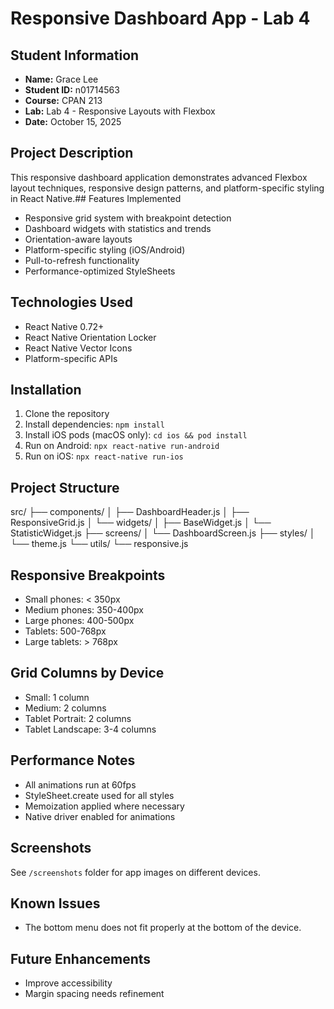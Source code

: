 # Responsive Dashboard App - Lab 4

## Student Information
- **Name:** Grace Lee
- **Student ID:** n01714563
- **Course:** CPAN 213
- **Lab:** Lab 4 - Responsive Layouts with Flexbox
- **Date:** October 15, 2025

## Project Description
This responsive dashboard application demonstrates advanced Flexbox layout techniques,
responsive design patterns, and platform-specific styling in React Native.## Features Implemented
- Responsive grid system with breakpoint detection
- Dashboard widgets with statistics and trends
- Orientation-aware layouts
- Platform-specific styling (iOS/Android)
- Pull-to-refresh functionality
- Performance-optimized StyleSheets

## Technologies Used
- React Native 0.72+
- React Native Orientation Locker
- React Native Vector Icons
- Platform-specific APIs

## Installation
1. Clone the repository
2. Install dependencies: `npm install`
3. Install iOS pods (macOS only): `cd ios && pod install`
4. Run on Android: `npx react-native run-android`
5. Run on iOS: `npx react-native run-ios`

## Project Structure
src/
├── components/
│ ├── DashboardHeader.js
│ ├── ResponsiveGrid.js
│ └── widgets/
│ ├── BaseWidget.js
│ └── StatisticWidget.js
├── screens/
│ └── DashboardScreen.js
├── styles/
│ └── theme.js
└── utils/
└── responsive.js

## Responsive Breakpoints
- Small phones: < 350px
- Medium phones: 350-400px
- Large phones: 400-500px
- Tablets: 500-768px
- Large tablets: > 768px

## Grid Columns by Device
- Small: 1 column
- Medium: 2 columns
- Tablet Portrait: 2 columns
- Tablet Landscape: 3-4 columns

## Performance Notes
- All animations run at 60fps
- StyleSheet.create used for all styles
- Memoization applied where necessary
- Native driver enabled for animations

## Screenshots
See `/screenshots` folder for app images on different devices.

## Known Issues
 - The bottom menu does not fit properly at the bottom of the device.

## Future Enhancements
 - Improve accessibility
 - Margin spacing needs refinement

